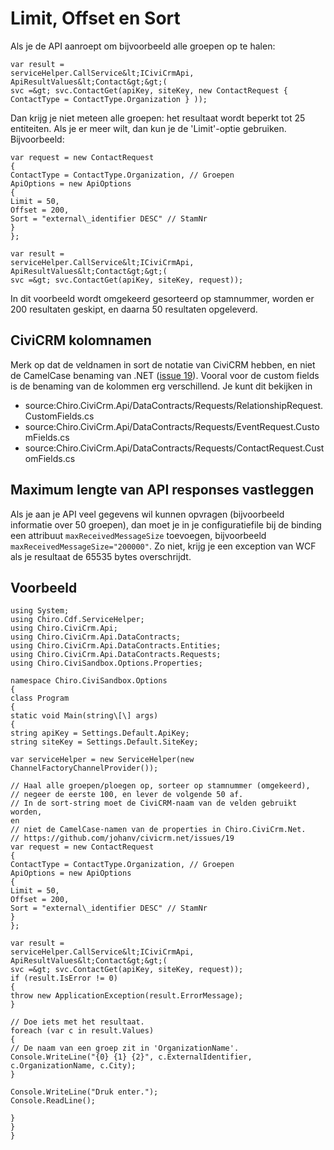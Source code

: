 Limit, Offset en Sort
=====================

Als je de API aanroept om bijvoorbeeld alle groepen op te halen:
```
var result =
serviceHelper.CallService&lt;ICiviCrmApi,
ApiResultValues&lt;Contact&gt;&gt;(
svc =&gt; svc.ContactGet(apiKey, siteKey, new ContactRequest {
ContactType = ContactType.Organization } ));
```

Dan krijg je niet meteen alle groepen: het resultaat wordt beperkt tot
25 entiteiten. Als je er meer wilt, dan kun je de 'Limit'-optie
gebruiken. Bijvoorbeeld:

```
var request = new ContactRequest
{
ContactType = ContactType.Organization, // Groepen
ApiOptions = new ApiOptions
{
Limit = 50,
Offset = 200,
Sort = "external\_identifier DESC" // StamNr
}
};

var result =
serviceHelper.CallService&lt;ICiviCrmApi,
ApiResultValues&lt;Contact&gt;&gt;(
svc =&gt; svc.ContactGet(apiKey, siteKey, request));
```

In dit voorbeeld wordt omgekeerd gesorteerd op stamnummer, worden er 200
resultaten geskipt, en daarna 50 resultaten opgeleverd.

CiviCRM kolomnamen
------------------

Merk op dat de veldnamen in sort de notatie van CiviCRM hebben, en niet
de CamelCase benaming van .NET ([issue
19](https://github.com/johanv/civicrm.net/issues/19")). Vooral voor de
custom fields is de benaming van de kolommen erg verschillend. Je kunt
dit bekijken in

-   source:Chiro.CiviCrm.Api/DataContracts/Requests/RelationshipRequest.CustomFields.cs
-   source:Chiro.CiviCrm.Api/DataContracts/Requests/EventRequest.CustomFields.cs
-   source:Chiro.CiviCrm.Api/DataContracts/Requests/ContactRequest.CustomFields.cs

Maximum lengte van API responses vastleggen
-------------------------------------------

Als je aan je API veel gegevens wil kunnen opvragen (bijvoorbeeld
informatie over 50 groepen), dan moet je in je configuratiefile bij de
binding een attribuut `maxReceivedMessageSize` toevoegen, bijvoorbeeld
`maxReceivedMessageSize="200000"`. Zo niet, krijg je een exception van
WCF als je resultaat de 65535 bytes overschrijdt.

Voorbeeld
---------

```
using System;
using Chiro.Cdf.ServiceHelper;
using Chiro.CiviCrm.Api;
using Chiro.CiviCrm.Api.DataContracts;
using Chiro.CiviCrm.Api.DataContracts.Entities;
using Chiro.CiviCrm.Api.DataContracts.Requests;
using Chiro.CiviSandbox.Options.Properties;

namespace Chiro.CiviSandbox.Options
{
class Program
{
static void Main(string\[\] args)
{
string apiKey = Settings.Default.ApiKey;
string siteKey = Settings.Default.SiteKey;

var serviceHelper = new ServiceHelper(new
ChannelFactoryChannelProvider());

// Haal alle groepen/ploegen op, sorteer op stamnummer (omgekeerd),
// negeer de eerste 100, en lever de volgende 50 af.
// In de sort-string moet de CiviCRM-naam van de velden gebruikt worden,
en
// niet de CamelCase-namen van de properties in Chiro.CiviCrm.Net.
// https://github.com/johanv/civicrm.net/issues/19
var request = new ContactRequest
{
ContactType = ContactType.Organization, // Groepen
ApiOptions = new ApiOptions
{
Limit = 50,
Offset = 200,
Sort = "external\_identifier DESC" // StamNr
}
};

var result =
serviceHelper.CallService&lt;ICiviCrmApi,
ApiResultValues&lt;Contact&gt;&gt;(
svc =&gt; svc.ContactGet(apiKey, siteKey, request));
if (result.IsError != 0)
{
throw new ApplicationException(result.ErrorMessage);
}

// Doe iets met het resultaat.
foreach (var c in result.Values)
{
// De naam van een groep zit in 'OrganizationName'.
Console.WriteLine("{0} {1} {2}", c.ExternalIdentifier,
c.OrganizationName, c.City);
}

Console.WriteLine("Druk enter.");
Console.ReadLine();

}
}
}
```
